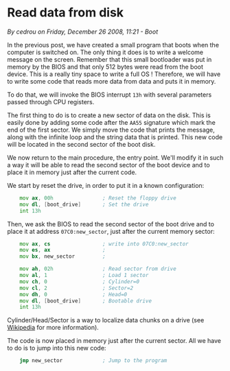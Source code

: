# Read data from disk
_By cedrou on Friday, December 26 2008, 11:21 - Boot_

In the previous post, we have created a small program that boots when the computer is switched on. The only thing it does is to write a welcome message on the screen. Remember that this small bootloader was put in memory by the BIOS and that only 512 bytes were read from the boot device. This is a really tiny space to write a full OS ! Therefore, we will have to write some code that reads more data from data and puts it in memory.

To do that, we will invoke the BIOS interrupt `13h` with several parameters passed through CPU registers.

The first thing to do is to create a new sector of data on the disk. This is easily done by adding some code after the `AA55` signature which mark the end of the first sector. We simply move the code that prints the message, along with the infinite loop and the string data that is printed. This new code will be located in the second sector of the boot disk.

We now return to the main procedure, the entry point. We'll modify it in such a way it will be able to read the second sector of the boot device and to place it in memory just after the current code.

We start by reset the drive, in order to put it in a known configuration:

```asm
    mov ax, 00h                ; Reset the floppy drive
    mov dl, [boot_drive]       ; Set the drive
    int 13h
```

Then, we ask the BIOS to read the second sector of the boot drive and to place it at address `07C0:new_sector`, just after the current memory sector:

```asm
    mov ax, cs                 ; write into 07C0:new_sector
    mov es, ax                 ;
    mov bx, new_sector         ;

    mov ah, 02h                ; Read sector from drive
    mov al, 1                  ; Load 1 sector
    mov ch, 0                  ; Cylinder=0
    mov cl, 2                  ; Sector=2
    mov dh, 0                  ; Head=0
    mov dl, [boot_drive]       ; Bootable drive
    int 13h
```

Cylinder/Head/Sector is a way to localize data chunks on a drive (see [Wikipedia](https://en.wikipedia.org/wiki/Cylinder-head-sector) for more information).

The code is now placed in memory just after the current sector. All we have to do is to jump into this new code:

```asm
    jmp new_sector             ; Jump to the program
```
